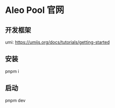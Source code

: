 
# Aleo Pool 官网

## 开发框架
umi: https://umijs.org/docs/tutorials/getting-started

## 安装
pnpm i

## 启动
pnpm dev